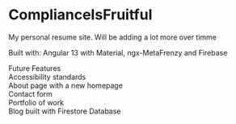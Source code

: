 # ComplianceIsFruitful
My personal resume site. Will be adding a lot more over timme

Built with: Angular 13 with Material, ngx-MetaFrenzy and Firebase

Future Features<br />
Accessibility standards<br />
About page with a new homepage<br />
Contact form<br />
Portfolio of work<br />
Blog built with Firestore Database
